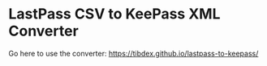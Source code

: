 # LastPass CSV to KeePass XML Converter

Go here to use the converter: https://tibdex.github.io/lastpass-to-keepass/

